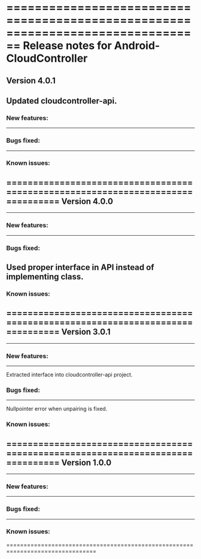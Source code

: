 
================================================================================
Release notes for Android-CloudController
================================================================================
Version 4.0.1
--------------------------------------------------------------------------------
Updated cloudcontroller-api.
--------------------------------------------------------------------------------
### New features:
--------------------------------------------------------------------------------
### Bugs fixed:
--------------------------------------------------------------------------------
### Known issues:
================================================================================
Version 4.0.0
--------------------------------------------------------------------------------

--------------------------------------------------------------------------------
### New features:
--------------------------------------------------------------------------------
### Bugs fixed:
Used proper interface in API instead of implementing class.
--------------------------------------------------------------------------------
### Known issues:
================================================================================
Version 3.0.1
--------------------------------------------------------------------------------

--------------------------------------------------------------------------------
### New features:
--------------------------------------------------------------------------------
Extracted interface into cloudcontroller-api project.

### Bugs fixed:
--------------------------------------------------------------------------------
Nullpointer error when unpairing is fixed.

### Known issues:
================================================================================
Version 1.0.0
--------------------------------------------------------------------------------

--------------------------------------------------------------------------------
### New features:
--------------------------------------------------------------------------------
### Bugs fixed:
--------------------------------------------------------------------------------
### Known issues:
================================================================================
